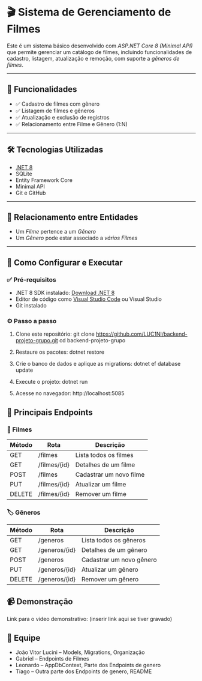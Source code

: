 # 🎬 Sistema de Gerenciamento de Filmes

Este é um sistema básico desenvolvido com *ASP.NET Core 8 (Minimal API)* que permite gerenciar um catálogo de filmes, incluindo funcionalidades de cadastro, listagem, atualização e remoção, com suporte a *gêneros de filmes*.

---

## 📌 Funcionalidades

- ✅ Cadastro de filmes com gênero
- ✅ Listagem de filmes e gêneros
- ✅ Atualização e exclusão de registros
- ✅ Relacionamento entre Filme e Gênero (1:N)

---

## 🛠️ Tecnologias Utilizadas

- [.NET 8](https://dotnet.microsoft.com/)
- SQLite
- Entity Framework Core
- Minimal API
- Git e GitHub

---

## 🧩 Relacionamento entre Entidades

- Um *Filme* pertence a um *Gênero*
- Um *Gênero* pode estar associado a *vários Filmes*

---

## 🚀 Como Configurar e Executar

### ✅ Pré-requisitos

- .NET 8 SDK instalado: [Download .NET 8](https://dotnet.microsoft.com/download/dotnet/8.0)
- Editor de código como [Visual Studio Code](https://code.visualstudio.com/) ou Visual Studio
- Git instalado

### ⚙️ Passo a passo

1. Clone este repositório:
git clone https://github.com/LUC1NI/backend-projeto-grupo.git
cd backend-projeto-grupo

2. Restaure os pacotes:
dotnet restore


3. Crie o banco de dados e aplique as migrations:
dotnet ef database update


4. Execute o projeto:
dotnet run


5. Acesse no navegador:
http://localhost:5085


## 📮 Principais Endpoints

### 🎥 Filmes

| Método | Rota            | Descrição                     |
|--------|-----------------|-------------------------------|
| GET    | /filmes         | Lista todos os filmes         |
| GET    | /filmes/{id}    | Detalhes de um filme          |
| POST   | /filmes         | Cadastrar um novo filme       |
| PUT    | /filmes/{id}    | Atualizar um filme            |
| DELETE | /filmes/{id}    | Remover um filme              |

### 🏷️ Gêneros

| Método | Rota             | Descrição                     |
|--------|------------------|-------------------------------|
| GET    | /generos         | Lista todos os gêneros        |
| GET    | /generos/{id}    | Detalhes de um gênero         |
| POST   | /generos         | Cadastrar um novo gênero      |
| PUT    | /generos/{id}    | Atualizar um gênero           |
| DELETE | /generos/{id}    | Remover um gênero             |

## 📹 Demonstração

Link para o vídeo demonstrativo: (inserir link aqui se tiver gravado)

## 👥 Equipe

- João Vitor Lucini – Models, Migrations, Organização
- Gabriel – Endpoints de Filmes
- Leonardo – AppDbContext, Parte dos Endpoints de genero
- Tiago – Outra parte dos Endpoints de genero, README